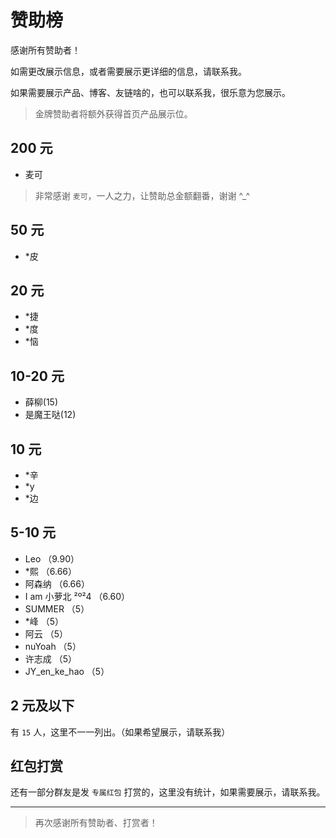 # 赞助榜

感谢所有赞助者！

如需更改展示信息，或者需要展示更详细的信息，请联系我。

如果需要展示产品、博客、友链啥的，也可以联系我，很乐意为您展示。

> 金牌赞助者将额外获得首页产品展示位。

## 200 元

- 麦可

> 非常感谢 `麦可`，一人之力，让赞助总金额翻番，谢谢 ^\_^

## 50 元

- \*皮

## 20 元

- \*捷
- \*度
- \*恼

## 10-20 元

- 薛柳(15)
- 是魔王哒(12)

## 10 元

- \*辛
- \*y
- \*边

## 5-10 元

- Leo （9.90）
- \*熙 （6.66）
- 阿森纳 （6.66）
- I am 小萝北 ²º²4 （6.60）
- SUMMER （5）
- \*峰 （5）
- 阿云 （5）
- nuYoah （5）
- 许志成 （5）
- JY_en_ke_hao （5）

## 2 元及以下

有 `15` 人，这里不一一列出。（如果希望展示，请联系我）

## 红包打赏

还有一部分群友是发 `专属红包` 打赏的，这里没有统计，如果需要展示，请联系我。

---

> 再次感谢所有赞助者、打赏者！
